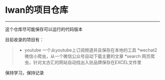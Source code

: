 # Iwan的项目仓库
------
这个仓库尽可能保存可以运行的代码版本

目前收录的项目有：
> * youtube 一个从youtube上订阅频道并且保存在本地的工具
> *wechat2 微信小爬虫，从一个微信公众号自动下载主要的文章
> *search 网页爬虫，针对太古汇的网站自动找出入驻品牌保存在EXCEL文件里

保持学习，保持记录
